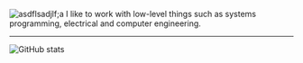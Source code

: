 ![asdflsadjlf;a](https://user-images.githubusercontent.com/81620918/160349297-7d80ca9c-752c-4501-84ef-ad4b7a574af2.png)
I like to work with low-level things such as systems programming, electrical and computer engineering.

---

![GitHub stats](https://github-readme-stats.vercel.app/api?username=abzh423&show_icons=false&theme=dark)
